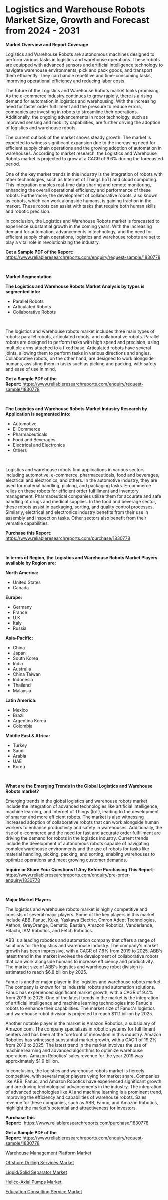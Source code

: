 <p><h1>Logistics and Warehouse Robots Market Size, Growth and Forecast from 2024 - 2031</h1></p><p><strong>Market Overview and Report Coverage</strong></p>
<p><p>Logistics and Warehouse Robots are autonomous machines designed to perform various tasks in logistics and warehouse operations. These robots are equipped with advanced sensors and artificial intelligence technology to navigate warehouse environments, pick and pack goods, and transport them efficiently. They can handle repetitive and time-consuming tasks, improving operational efficiency and reducing labor costs.</p><p>The future of the Logistics and Warehouse Robots market looks promising. As the e-commerce industry continues to grow rapidly, there is a rising demand for automation in logistics and warehousing. With the increasing need for faster order fulfillment and the pressure to reduce errors, companies are investing in robots to streamline their operations. Additionally, the ongoing advancements in robot technology, such as improved sensing and mobility capabilities, are further driving the adoption of logistics and warehouse robots.</p><p>The current outlook of the market shows steady growth. The market is expected to witness significant expansion due to the increasing need for efficient supply chain operations and the growing adoption of automation in warehouses. According to market research, the Logistics and Warehouse Robots market is projected to grow at a CAGR of 9.6% during the forecasted period.</p><p>One of the key market trends in this industry is the integration of robots with other technologies, such as Internet of Things (IoT) and cloud computing. This integration enables real-time data sharing and remote monitoring, enhancing the overall operational efficiency and performance of these robots. Furthermore, the development of collaborative robots, also known as cobots, which can work alongside humans, is gaining traction in the market. These robots can assist with tasks that require both human skills and robotic precision.</p><p>In conclusion, the Logistics and Warehouse Robots market is forecasted to experience substantial growth in the coming years. With the increasing demand for automation, advancements in technology, and the need for efficient supply chain operations, logistics and warehouse robots are set to play a vital role in revolutionizing the industry.</p></p>
<p><strong>Get a Sample PDF of the Report:</strong> <a href="https://www.reliableresearchreports.com/enquiry/request-sample/1830778">https://www.reliableresearchreports.com/enquiry/request-sample/1830778</a></p>
<p>&nbsp;</p>
<p><strong>Market Segmentation</strong></p>
<p><strong>The Logistics and Warehouse Robots Market Analysis by types is segmented into:</strong></p>
<p><ul><li>Parallel Robots</li><li>Articulated Robots</li><li>Collaborative Robots</li></ul></p>
<p>&nbsp;</p>
<p><p>The logistics and warehouse robots market includes three main types of robots: parallel robots, articulated robots, and collaborative robots. Parallel robots are designed to perform tasks with high speed and precision, using multiple arms attached to a fixed base. Articulated robots have several joints, allowing them to perform tasks in various directions and angles. Collaborative robots, on the other hand, are designed to work alongside humans, assisting them in tasks such as picking and packing, with safety and ease of use in mind.</p></p>
<p><strong>Get a Sample PDF of the Report:</strong>&nbsp;<a href="https://www.reliableresearchreports.com/enquiry/request-sample/1830778">https://www.reliableresearchreports.com/enquiry/request-sample/1830778</a></p>
<p>&nbsp;</p>
<p><strong>The Logistics and Warehouse Robots Market Industry Research by Application is segmented into:</strong></p>
<p><ul><li>Automotive</li><li>E-Commerce</li><li>Pharmaceuticals</li><li>Food and Beverages</li><li>Electrical and Electronics</li><li>Others</li></ul></p>
<p>&nbsp;</p>
<p><p>Logistics and warehouse robots find applications in various sectors including automotive, e-commerce, pharmaceuticals, food and beverages, electrical and electronics, and others. In the automotive industry, they are used for material handling, picking, and packaging tasks. E-commerce relies on these robots for efficient order fulfillment and inventory management. Pharmaceutical companies utilize them for accurate and safe handling of drugs and medical supplies. In the food and beverage sector, these robots assist in packaging, sorting, and quality control processes. Similarly, electrical and electronics industry benefits from their use in assembly and inspection tasks. Other sectors also benefit from their versatile capabilities.</p></p>
<p><strong>Purchase this Report:</strong>&nbsp; <a href="https://www.reliableresearchreports.com/purchase/1830778">https://www.reliableresearchreports.com/purchase/1830778</a></p>
<p>&nbsp;</p>
<p><strong>In terms of Region, the Logistics and Warehouse Robots Market Players available by Region are:</strong></p>
<p>
    <p> <strong> North America: </strong>
        <ul>
            <li>United States</li>
            <li>Canada</li>
        </ul>
        </p> 
    <p> <strong> Europe: </strong>
        <ul>
            <li>Germany</li>
            <li>France</li>
            <li>U.K.</li>
            <li>Italy</li>
            <li>Russia</li>
        </ul>
        </p> 
    <p> <strong> Asia-Pacific: </strong>
        <ul>
            <li>China</li>
            <li>Japan</li>
            <li>South Korea</li>
            <li>India</li>
            <li>Australia</li>
            <li>China Taiwan</li>
            <li>Indonesia</li>
            <li>Thailand</li>
            <li>Malaysia</li>
        </ul>
        </p> 
    <p> <strong> Latin America: </strong>
        <ul>
            <li>Mexico</li>
            <li>Brazil</li>
            <li>Argentina Korea</li>
            <li>Colombia</li>
        </ul>
        </p> 
    <p> <strong> Middle East & Africa: </strong>
        <ul>
            <li>Turkey</li>
            <li>Saudi</li>
            <li>Arabia</li>
            <li>UAE</li>
            <li>Korea</li>
        </ul>
    </p>
    </p>
<p>&nbsp;</p>
<p><strong>What are the Emerging Trends in the Global Logistics and Warehouse Robots market?</strong></p>
<p><p>Emerging trends in the global logistics and warehouse robots market include the integration of advanced technologies like artificial intelligence, machine learning, and Internet of Things (IoT), leading to the development of smarter and more efficient robots. The market is also witnessing increased adoption of collaborative robots that can work alongside human workers to enhance productivity and safety in warehouses. Additionally, the rise of e-commerce and the need for fast and accurate order fulfillment are driving the demand for robots in the logistics industry. Current trends include the development of autonomous robots capable of navigating complex warehouse environments and the use of robots for tasks like material handling, picking, packing, and sorting, enabling warehouses to optimize operations and meet growing customer demands.</p></p>
<p><strong>Inquire or Share Your Questions If Any Before Purchasing This Report</strong>- <a href="https://www.reliableresearchreports.com/enquiry/pre-order-enquiry/1830778">https://www.reliableresearchreports.com/enquiry/pre-order-enquiry/1830778</a></p>
<p>&nbsp;</p>
<p><strong>Major Market Players</strong></p>
<p><p>The logistics and warehouse robots market is highly competitive and consists of several major players. Some of the key players in this market include ABB, Fanuc, Kuka, Yaskawa Electric, Omron Adept Technologies, Aethon, GreyOrange, Dematic, Bastian, Amazon Robotics, Vanderlande, Hitachi, IAM Robotics, and Fetch Robotics. </p><p>ABB is a leading robotics and automation company that offers a range of solutions for the logistics and warehouse industry. The company's market growth has been impressive, with a CAGR of 7.6% from 2019 to 2025. ABB's latest trend in the market involves the development of collaborative robots that can work alongside humans to increase efficiency and productivity. The market size of ABB's logistics and warehouse robot division is estimated to reach $6.8 billion by 2025.</p><p>Fanuc is another major player in the logistics and warehouse robots market. The company is known for its industrial robots and automation solutions. Fanuc has experienced significant market growth, with a CAGR of 9.4% from 2019 to 2025. One of the latest trends in the market is the integration of artificial intelligence and machine learning technologies into Fanuc's robots to enhance their capabilities. The market size of Fanuc's logistics and warehouse robot division is projected to reach $11.1 billion by 2025.</p><p>Another notable player in the market is Amazon Robotics, a subsidiary of Amazon.com. The company specializes in robotic systems for fulfillment centers and has been at the forefront of innovation in this industry. Amazon Robotics has witnessed substantial market growth, with a CAGR of 19.2% from 2019 to 2025. The latest trend in the market involves the use of machine learning and advanced algorithms to optimize warehouse operations. Amazon Robotics' sales revenue for the year 2019 was approximately $1.9 billion.</p><p>In conclusion, the logistics and warehouse robots market is fiercely competitive, with several major players vying for market share. Companies like ABB, Fanuc, and Amazon Robotics have experienced significant growth and are driving technological advancements in the industry. The integration of advanced technologies like AI and machine learning is a prominent trend, improving the efficiency and capabilities of warehouse robots. Sales revenue for these companies, such as ABB, Fanuc, and Amazon Robotics, highlight the market's potential and attractiveness for investors.</p></p>
<p><strong>Purchase this Report:</strong>&nbsp;&nbsp;<a href="https://www.reliableresearchreports.com/purchase/1830778">https://www.reliableresearchreports.com/purchase/1830778</a></p>
<p></p>
<p><strong>Get a Sample PDF of the Report:</strong>&nbsp;<a href="https://www.reliableresearchreports.com/enquiry/request-sample/1830778">https://www.reliableresearchreports.com/enquiry/request-sample/1830778</a></p>
<p><p><a href="https://medium.com/@digitaldiviner12/warehouse-management-platform-market-research-report-its-history-and-forecast-2023-to-2030-900fdbbe1fa7">Warehouse Management Platform Market</a></p><p><a href="https://medium.com/@digitaldiviner12/offshore-drilling-services-market-size-reveals-the-best-marketing-channels-in-global-industry-524473c9d220">Offshore Drilling Services Market</a></p><p><a href="https://github.com/sndrkn/Market-Research-Report-List-2/blob/main/liquidsolid-separator-market.md">Liquid/Solid Separator Market</a></p><p><a href="https://github.com/amae102299/Market-Research-Report-List-2/blob/main/helico-axial-pumps-market.md">Helico-Axial Pumps Market</a></p><p><a href="https://medium.com/@digitaldiviner12/education-consulting-service-market-analysis-its-cagr-market-segmentation-and-global-industry-a4432213ad50">Education Consulting Service Market</a></p></p>